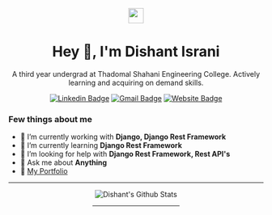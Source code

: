 <p align="center"><img height="30" src="https://forthebadge.com/images/badges/its-not-a-lie-if-you-believe-it.svg"/></p>
<h1 align="center">Hey 👋, I'm Dishant Israni</h1>
<p align="center">A third year undergrad at Thadomal Shahani Engineering College. Actively learning and acquiring on demand skills.</p>

<div align="center">

[![Linkedin Badge](https://img.shields.io/badge/-DishantIsrani-blue?style=flat-square&logo=Linkedin&logoColor=white&link=https://www.linkedin.com/in/DishantIsrani/)](https://www.linkedin.com/in/dishantisrani/)
[![Gmail Badge](https://img.shields.io/badge/-isranidishant14@gmail.com-c14438?style=flat-square&logo=Gmail&logoColor=white&link=mailto:isranidishant14@gmail.com)](mailto:isranidishant14@gmail.com)
[![Website Badge](https://img.shields.io/badge/-Website-green?style=flat-square&logo=google-chrome&logoColor=white&link=https://dishantisrani.github.io/Dishant-Portfolio/)](https://dishantisrani.github.io/Dishant-Portfolio/)

</div>

### Few things about me

- 🔭 I’m currently working with <b>Django, Django Rest Framework</b>
- 🌱 I’m currently learning <b>Django Rest Framework</b>
- 🤔 I’m looking for help with <b>Django Rest Framework, Rest API's</b>
- 💬 Ask me about <b>Anything</b>
- 🔭 [My Portfolio](https://dishantisrani.github.io/Dishant-Portfolio/)
<hr>


<div align="center">
  
![Dishant's Github Stats](https://github-readme-stats.vercel.app/api?username=DishantIsrani&show_icons=true&theme=Gradient)


<div align="center"><hr width=34%></div>

<!-- [![Dishant's github activity graph](https://activity-graph.herokuapp.com/graph?username=DishantIsrani&theme=xcode)](https://git.io/DishantIsrani)

<div align="center"><hr width=34%></div> -->

</div>